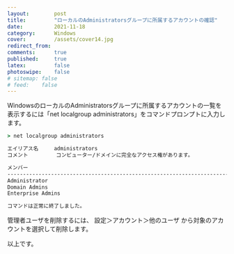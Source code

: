 ```yaml
---
layout:        post
title:         "ローカルのAdministratorsグループに所属するアカウントの確認"
date:          2021-11-18
category:      Windows
cover:         /assets/cover14.jpg
redirect_from:
comments:      true
published:     true
latex:         false
photoswipe:    false
# sitemap: false
# feed:    false
---
```


WindowsのローカルのAdministratorsグループに所属するアカウントの一覧を表示するには「net localgroup administrators」をコマンドプロンプトに入力します。

```cmd
> net localgroup administrators

エイリアス名     administrators
コメント         コンピューター/ドメインに完全なアクセス権があります。

メンバー
-------------------------------------------------------------------------------
Administrator
Domain Admins
Enterprise Admins

コマンドは正常に終了しました。
```
管理者ユーザを削除するには、
設定＞アカウント＞他のユーザ から対象のアカウントを選択して削除します。

以上です。

